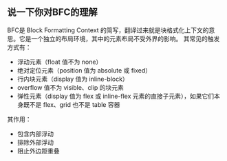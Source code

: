 ## 说一下你对BFC的理解

BFC是 Block Formatting Context 的简写，翻译过来就是块格式化上下文的意思。它是一个独立的布局环境，其中的元素布局不受外界的影响。
其常见的触发方式有：
- 浮动元素（float 值不为 none）
- 绝对定位元素（position 值为 absolute 或 fixed）
- 行内块元素（display 值为 inline-block）
- overflow 值不为 visible、clip 的块元素
- 弹性元素（display 值为 flex 或 inline-flex 元素的直接子元素），如果它们本身既不是 flex、grid 也不是 table 容器

其作用：
- 包含内部浮动
- 排除外部浮动
- 阻止外边距重叠
